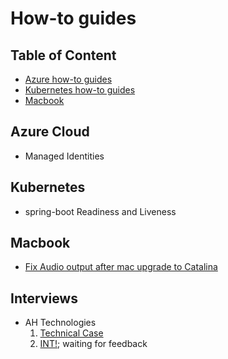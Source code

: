 # How-to guides

Table of Content
---
* [Azure how-to guides](#azure-cloud)
* [Kubernetes how-to guides](#kubernetes)
* [Macbook](#macbook)

## Azure Cloud
- Managed Identities

## Kubernetes
- spring-boot Readiness and Liveness

## Macbook
- [Fix Audio output after mac upgrade to Catalina](./macbook/earphone-audio-problem.md)

## Interviews
- AH Technologies
    1. [Technical Case](./interviews/ahtechnologies/technical-case.md)
    2. [INT!](./interviews/ahtechnologies/INT1.md);
    waiting for feedback